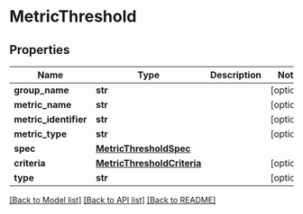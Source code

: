 # MetricThreshold

## Properties
Name | Type | Description | Notes
------------ | ------------- | ------------- | -------------
**group_name** | **str** |  | [optional] 
**metric_name** | **str** |  | [optional] 
**metric_identifier** | **str** |  | [optional] 
**metric_type** | **str** |  | [optional] 
**spec** | [**MetricThresholdSpec**](MetricThresholdSpec.md) |  | 
**criteria** | [**MetricThresholdCriteria**](MetricThresholdCriteria.md) |  | [optional] 
**type** | **str** |  | [optional] 

[[Back to Model list]](../README.md#documentation-for-models) [[Back to API list]](../README.md#documentation-for-api-endpoints) [[Back to README]](../README.md)

